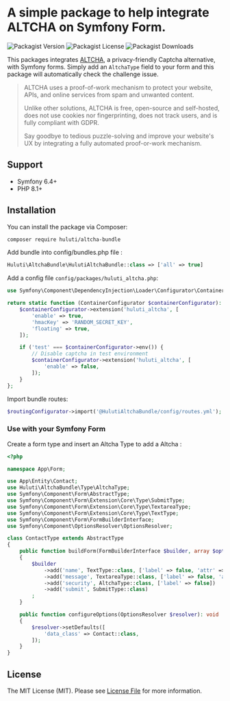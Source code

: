 A simple package to help integrate ALTCHA on Symfony Form.
======================

![Packagist Version](https://img.shields.io/packagist/v/huluti/altcha-bundle)
![Packagist License](https://img.shields.io/packagist/l/huluti/altcha-bundle)
![Packagist Downloads](https://img.shields.io/packagist/dt/huluti/altcha-bundle)

This packages integrates [ALTCHA](https://altcha.org/), a privacy-friendly Captcha alternative, with Symfony forms.
Simply add an `AltchaType` field to your form and this package will automatically check the challenge issue. 

> ALTCHA uses a proof-of-work mechanism to protect your website, APIs, and online services from spam and unwanted content.
> 
>Unlike other solutions, ALTCHA is free, open-source and self-hosted, does not use cookies nor fingerprinting, does not track users, and is fully compliant with GDPR.
>
> Say goodbye to tedious puzzle-solving and improve your website's UX by integrating a fully automated proof-or-work mechanism.

## Support

- Symfony 6.4+
- PHP 8.1+

## Installation

You can install the package via Composer:

```bash
composer require huluti/altcha-bundle
```

Add bundle into config/bundles.php file :

```php
Huluti\AltchaBundle\HulutiAltchaBundle::class => ['all' => true]
```

Add a config file `config/packages/huluti_altcha.php`: 

```php
use Symfony\Component\DependencyInjection\Loader\Configurator\ContainerConfigurator;

return static function (ContainerConfigurator $containerConfigurator): void {
    $containerConfigurator->extension('huluti_altcha', [
        'enable' => true,
        'hmacKey' => 'RANDOM_SECRET_KEY',
        'floating' => true,
    ]);

    if ('test' === $containerConfigurator->env()) {
        // Disable captcha in test environment
        $containerConfigurator->extension('huluti_altcha', [
            'enable' => false,
        ]);
    }
};
```

Import bundle routes:

```php
$routingConfigurator->import('@HulutiAltchaBundle/config/routes.yml');
```

### Use with your Symfony Form

Create a form type and insert an Altcha Type to add a Altcha : 

```php
<?php

namespace App\Form;

use App\Entity\Contact;
use Huluti\AltchaBundle\Type\AltchaType;
use Symfony\Component\Form\AbstractType;
use Symfony\Component\Form\Extension\Core\Type\SubmitType;
use Symfony\Component\Form\Extension\Core\Type\TextareaType;
use Symfony\Component\Form\Extension\Core\Type\TextType;
use Symfony\Component\Form\FormBuilderInterface;
use Symfony\Component\OptionsResolver\OptionsResolver;

class ContactType extends AbstractType
{
    public function buildForm(FormBuilderInterface $builder, array $options): void
    {
        $builder
            ->add('name', TextType::class, ['label' => false, 'attr' => ['placeholder' => 'name']])
            ->add('message', TextareaType::class, ['label' => false, 'attr' => ['placeholder' => 'message']])
            ->add('security', AltchaType::class, ['label' => false])
            ->add('submit', SubmitType::class)
        ;
    }

    public function configureOptions(OptionsResolver $resolver): void
    {
        $resolver->setDefaults([
            'data_class' => Contact::class,
        ]);
    }
}
```

## License

The MIT License (MIT). Please see [License File](LICENSE) for more information.